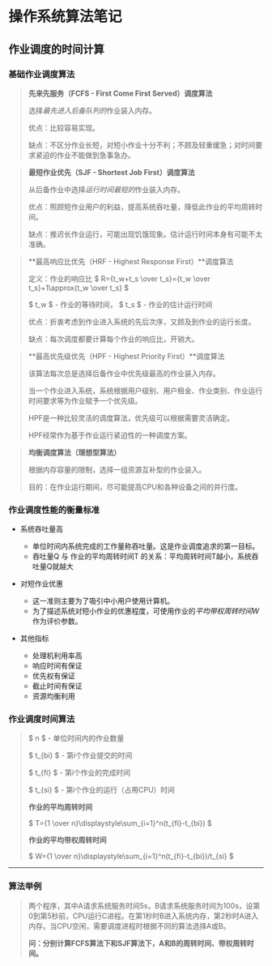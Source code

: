 # 操作系统算法笔记
## 作业调度的时间计算
###  基础作业调度算法
> **先来先服务（FCFS - First Come First Served）调度算法**
>
> 选择*最先进入后备队列的*作业装入内存。
>
> 优点：比较容易实现。
>
> 缺点：不区分作业长短，对短小作业十分不利；不顾及轻重缓急；对时间要求紧迫的作业不能做到急事急办。


> **最短作业优先（SJF - Shortest Job First）调度算法**
>
> 从后备作业中选择*运行时间最短的*作业装入内存。
>
> 优点：照顾短作业用户的利益，提高系统吞吐量，降低此作业的平均周转时间。
>
> 缺点：推迟长作业运行，可能出现饥饿现象。估计运行时间本身有可能不太准确。


> **最高响应比优先（HRF - Highest Response First）**调度算法
>
> 定义：作业的响应比 $ R={t_w+t_s \over t_s}={t_w \over t_s}+1\approx{t_w \over t_s} $
>
> $ t_w $ - 作业的等待时间， $ t_s $ - 作业的估计运行时间 
>
> 优点：折衷考虑到作业进入系统的先后次序，又顾及到作业的运行长度。
>
> 缺点：每次调度都要计算每个作业的响应比，开销大。


> **最高优先级优先（HPF - Highest Priority First）**调度算法
>
> 该算法每次总是选择后备作业中优先级最高的作业装入内存。
>
> 当一个作业进入系统，系统根据用户级别、用户租金、作业类别、作业运行时间要求等为作业赋予一个优先级。
>
> HPF是一种比较灵活的调度算法，优先级可以根据需要灵活确定。
>
> HPF经常作为基于作业运行紧迫性的一种调度方案。


> **均衡调度算法（理想型算法）**
> 
> 根据内存容量的限制，选择一组资源互补型的作业装入。
> 
> 目的：在作业运行期间，尽可能提高CPU和各种设备之间的并行度。

### 作业调度性能的衡量标准
- 系统吞吐量高
  - 单位时间内系统完成的工作量称吞吐量。这是作业调度追求的第一目标。
  - 吞吐量Q 与 作业的平均周转时间T 的关系：平均周转时间T越小，系统吞吐量Q就越大
  
- 对短作业优惠
  - 这一准则主要为了吸引中小用户使用计算机。
  - 为了描述系统对短小作业的优惠程度，可使用作业的*平均带权周转时间W*作为评价参数。
  
- 其他指标
  - 处理机利用率高
  - 响应时间有保证
  - 优先权有保证
  - 截止时间有保证
  - 资源均衡利用

### 作业调度时间算法
> $ n $ - 单位时间内的作业数量
> 
> $ t_{bi} $ - 第i个作业提交的时间
> 
> $ t_{fi} $ - 第i个作业的完成时间
> 
> $ t_{si} $ - 第i个作业的运行（占用CPU）时间
> 
> **作业的平均周转时间**
> 
> $ T={1 \over n}\displaystyle\sum_{i=1}^n(t_{fi}-t_{bi}) $
> 
> **作业的平均带权周转时间**
> 
> $ W={1 \over n}\displaystyle\sum_{i=1}^n(t_{fi}-t_{bi})/t_{si} $

------

### 算法举例
> 两个程序，其中A请求系统服务时间5s，B请求系统服务时间为100s，设第0到第5秒前，CPU运行C进程。在第1秒时B进入系统内存，第2秒时A进入内存。当CPU空闲，需要调度进程时根据不同的算法选择A或B。
>
> **问：分别计算FCFS算法下和SJF算法下，A和B的周转时间、带权周转时间。**

